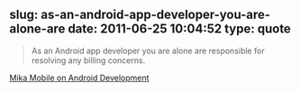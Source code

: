 slug: as-an-android-app-developer-you-are-alone-are
date: 2011-06-25 10:04:52
type: quote
---

> As an Android app developer you are alone are responsible for resolving any billing concerns.

[Mika Mobile on Android Development](http://mikamobile.blogspot.com/2011/06/android.html)
